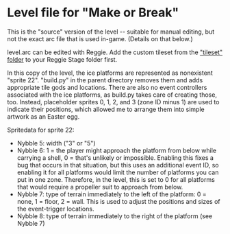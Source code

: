 # Level file for "Make or Break"

This is the "source" version of the level -- suitable for manual editing, but not the exact arc file that is used in-game. (Details on that below.)

level.arc can be edited with Reggie. Add the custom tileset from the ["tileset" folder](../assets/tilesets) to your Reggie Stage folder first.

In this copy of the level, the ice platforms are represented as nonexistent "sprite 22". "build.py" in the parent directory removes them and adds appropriate tile gods and locations. There are also no event controllers associated with the ice platforms, as build.py takes care of creating those, too. Instead, placeholder sprites 0, 1, 2, and 3 (zone ID minus 1) are used to indicate their positions, which allowed me to arrange them into simple artwork as an Easter egg.

Spritedata for sprite 22:

- Nybble 5: width ("3" or "5")
- Nybble 6: 1 = the player might approach the platform from below while carrying a shell, 0 = that's unlikely or impossible. Enabling this fixes a bug that occurs in that situation, but this uses an additional event ID, so enabling it for all platforms would limit the number of platforms you can put in one zone. Therefore, in the level, this is set to 0 for all platforms that would require a propeller suit to approach from below.
- Nybble 7: type of terrain immediately to the left of the platform: 0 = none, 1 = floor, 2 = wall. This is used to adjust the positions and sizes of the event-trigger locations.
- Nybble 8: type of terrain immediately to the right of the platform (see Nybble 7)
